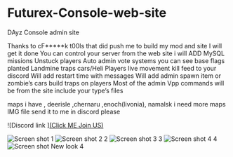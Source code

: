 # Futurex-Console-web-site
DAyz Console admin site

Thanks to cF*****k t00ls that did push me to build my mod and site 
I will get it done 
You can control your server from the web site 
i will ADD MySQL missions Unstuck players Auto admin vote systems 
you can see base flags planted Landmine traps cars/Heli  Players live movement kill feed to your discord 
Will add restart time with messages 
Will add admin spawn item or zombie’s cars build traps on players 
Most of the admin Vpp commands will be from the site include your type’s files 

maps i have , deerisle ,chernaru ,enoch(livonia), namalsk
i need more maps IMG file send it to me in discord please 

![Discord link 
][(Click ME Join US)](https://discord.gg/hbSDeTR7w5)

![Screen shot 
1](https://cdn.discordapp.com/attachments/975140347208401047/1042830511522988032/2022-09-02_17-54-08.png)
![Screen shot 2
2](https://cdn.discordapp.com/attachments/975140347208401047/1042830511850131526/2022-09-02_17-55-58.png)
![Screen shot 3
3](https://cdn.discordapp.com/attachments/975140347208401047/1042830512223432734/2022-09-02_17-57-27.png)
![Screen shot 4
4](https://cdn.discordapp.com/attachments/975140347208401047/1042830512600924221/2022-09-02_18-01-32.png)
![Screen shot New look 
4](https://cdn.discordapp.com/attachments/975140347208401047/1044631968538710056/IMG_1547.png)
